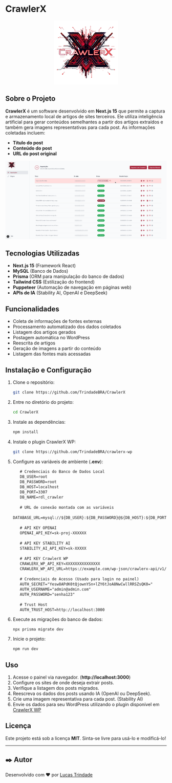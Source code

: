 # CrawlerX

<p align="center">
  <img src="public/assets/images/crawlerx-logo.png" alt="CrawlerX Logo" width="200">
</p>

## Sobre o Projeto

**CrawlerX** é um software desenvolvido em **Next.js 15** que permite a captura e armazenamento local de artigos de sites terceiros. Ele utiliza inteligência artificial para gerar conteúdos semelhantes a partir dos artigos extraídos e também gera imagens representativas para cada post. As informações coletadas incluem:

- **Título do post**
- **Conteúdo do post**
- **URL do post original**

<div align="center">
  <img src="public/assets/screenshots/Captura de tela - CrawlerX.png" alt="CrawlerX Screenshot" width="800">
</div>

## Tecnologias Utilizadas

- **Next.js 15** (Framework React)
- **MySQL** (Banco de Dados)
- **Prisma** (ORM para manipulação do banco de dados)
- **Tailwind CSS** (Estilização do frontend)
- **Puppeteer** (Automação de navegação em páginas web)
- **APIs de IA** (Stability AI, OpenAI e DeepSeek)

## Funcionalidades

- Coleta de informações de fontes externas
- Processamento automatizado dos dados coletados
- Listagem dos artigos gerados
- Postagem automática no WordPress
- Reescrita de artigos
- Geração de imagens a partir do conteúdo
- Listagem das fontes mais acessadas

## Instalação e Configuração

1. Clone o repositório:
   ```sh
   git clone https://github.com/TrindadeBRA/CrawlerX
   ```
2. Entre no diretório do projeto:
   ```sh
   cd CrawlerX
   ```
3. Instale as dependências:
   ```sh
   npm install
   ```
4. Instale o plugin CrawlerX WP:
   ```sh
   git clone https://github.com/TrindadeBRA/crawlerx-wp
   ```
5. Configure as variáveis de ambiente (**.env**):
   ```env
      # Credenciais do Banco de Dados Local
      DB_USER=root
      DB_PASSWORD=root
      DB_HOST=localhost
      DB_PORT=3307
      DB_NAME=rdl_crawler

      # URL de conexão montada com as variáveis
      DATABASE_URL=mysql://${DB_USER}:${DB_PASSWORD}@${DB_HOST}:${DB_PORT}/${DB_NAME}

      # API KEY OPENAI
      OPENAI_API_KEY=sk-proj-XXXXXX

      # API KEY STABILITY AI
      STABILITY_AI_API_KEY=sk-XXXXX

      # API KEY CrawlerX WP
      CRAWLERX_WP_API_KEY=XXXXXXXXXXXXXXX
      CRAWLERX_WP_API_URL=https://example.com/wp-json/crawlerx-api/v1/

      # Credenciais de Acesso (Usado para login no painel)
      AUTH_SECRET="Yesw8APdK0tQjownYSn+lZY6tJoA8NwCwllRRSZsQK0="
      AUTH_USERNAME="admin@admin.com"
      AUTH_PASSWORD="senha123"

      # Trust Host
      AUTH_TRUST_HOST=http://localhost:3000
   ```
6. Execute as migrações do banco de dados:
   ```sh
   npx prisma migrate dev
   ```
7. Inicie o projeto:
   ```sh
   npm run dev
   ```

## Uso

1. Acesse o painel via navegador. (**http://localhost:3000**)
2. Configure os sites de onde deseja extrair posts.
3. Verifique a listagem dos posts migrados.
4. Reescreva os dados dos posts usando IA (OpenAI ou DeepSeek).
5. Crie uma imagem representativa para cada post. (Stability AI)
6. Envie os dados para seu WordPress utilizando o plugin disponível em [CrawlerX WP](https://github.com/TrindadeBRA/crawlerx-wp)

## Licença

Este projeto está sob a licença **MIT**. Sinta-se livre para usá-lo e modificá-lo!

---

## ✒️ Autor

Desenvolvido com ❤️ por [Lucas Trindade](https://github.com/trindadebra)

